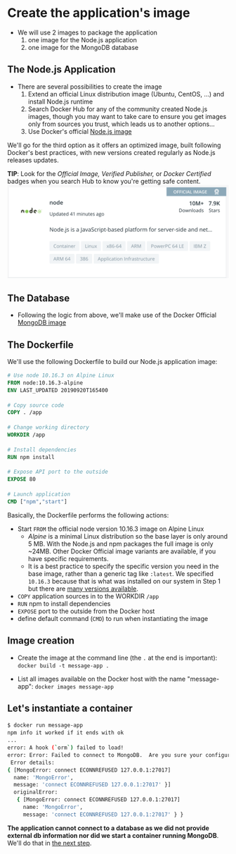 # Create the application's image

* We will use 2 images to package the application
  1. one image for the Node.js application
  2. one image for the MongoDB database

## The Node.js Application

* There are several possibilities to create the image
  1. Extend an official Linux distribution image (Ubuntu, CentOS, ...) and install Node.js runtime
  2. Search Docker Hub for any of the community created Node.js images, though you may want to take care to ensure you get images only from sources you trust, which leads us to another options...
  3. Use Docker's official [Node.js image](https://hub.docker.com/_/node)

We'll go for the third option as it offers an optimized image, built following Docker's best practices, with new versions created regularly as Node.js releases updates.

**TIP**: Look for the _Official Image, Verified Publisher,_ or _Docker Certified_ badges when you search Hub to know you're getting safe content.
![Official Image badge](./images/official_image.png)

## The Database

* Following the logic from above, we'll make use of the Docker Official [MongoDB image](https://hub.docker.com/_/mongo)

## The Dockerfile

We'll use the following Dockerfile to build our Node.js application image:

```Dockerfile
# Use node 10.16.3 on Alpine Linux
FROM node:10.16.3-alpine
ENV LAST_UPDATED 20190920T165400

# Copy source code
COPY . /app

# Change working directory
WORKDIR /app

# Install dependencies
RUN npm install

# Expose API port to the outside
EXPOSE 80

# Launch application
CMD ["npm","start"]
````

Basically, the Dockerfile performs the following actions:

* Start `FROM` the official node version 10.16.3 image on Alpine Linux
  * _Alpine_ is a minimal Linux distribution so the base layer is only around 5 MB. With the Node.js and npm packages the full image is only ~24MB. Other Docker Official image variants are available, if you have specific requirements.
  * It is a best practice to specify the specific version you need in the base image, rather than a generic tag like `:latest`. We specified `10.16.3` because that is what was installed on our system in Step 1 but there are [many versions available](https://hub.docker.com/_/node?tab=description).
* `COPY` application sources in to the WORKDIR `/app`
* `RUN` npm to install dependencies
* `EXPOSE` port to the outside from the Docker host
* define default command (`CMD`) to run when instantiating the image

## Image creation

* Create the image at the command line (the `.` at the end is important): `docker build -t message-app .`

* List all images available on the Docker host with the name "message-app": `docker images message-app`

## Let's instantiate a container

```bash
$ docker run message-app
npm info it worked if it ends with ok
...
error: A hook (`orm`) failed to load!
error: Error: Failed to connect to MongoDB.  Are you sure your configured Mongo instance is running?
 Error details:
{ [MongoError: connect ECONNREFUSED 127.0.0.1:27017]
  name: 'MongoError',
  message: 'connect ECONNREFUSED 127.0.0.1:27017' }]
  originalError:
   { [MongoError: connect ECONNREFUSED 127.0.0.1:27017]
     name: 'MongoError',
     message: 'connect ECONNREFUSED 127.0.0.1:27017' } }
```

**The application cannot connect to a database as we did not provide external db information nor did we start a container running MongoDB**. We'll do that in [the next step](3_publish_image.md).
